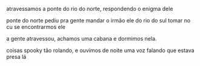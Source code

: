 atravessamos a ponte do rio do norte, respondendo o enigma dele

ponte do norte pediu pra gente mandar o irmão ele do rio do sul tomar no cu se encontrarmos ele

a gente atravessou, achamos uma cabana e dormimos nela.

coisas spooky tão rolando, e ouvimos de noite uma voz falando que estava presa lá